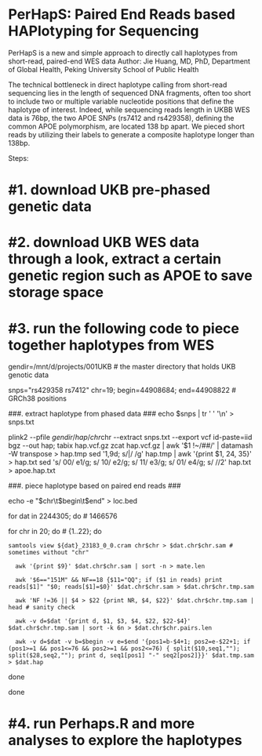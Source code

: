 # PerHapS: Paired End Reads based HAPlotyping for Sequencing
PerHapS is a new and simple approach to directly call haplotypes from short-read, paired-end WES data
Author: Jie Huang, MD, PhD, Department of Global Health, Peking University School of Public Health


The technical bottleneck in direct haplotype calling from short-read sequencing lies in the length of sequenced DNA fragments, often too short to include two or multiple variable nucleotide positions that define the haplotype of interest. Indeed, while sequencing reads length in UKBB WES data is 76bp, the two APOE SNPs (rs7412 and rs429358), defining the common APOE polymorphism, are located 138 bp apart. We pieced short reads by utilizing their labels to generate a composite haplotype longer than 138bp.

Steps:

# #1. download UKB pre-phased genetic data


# #2. download UKB WES data through a look, extract a certain genetic region such as APOE to save storage space


# #3. run the following code to piece together haplotypes from WES

gendir=/mnt/d/projects/001UKB # the master directory that holds UKB genotic data

snps="rs429358 rs7412"
chr=19; begin=44908684; end=44908822 # GRCh38 positions 

###. extract haplotype from phased data ###
echo $snps | tr ' ' '\n' > snps.txt

plink2 --pfile $gendir/hap/chr$chr --extract snps.txt --export vcf id-paste=iid bgz --out hap; tabix hap.vcf.gz
zcat hap.vcf.gz | awk '$1 !~/##/' | datamash -W transpose > hap.tmp
sed '1,9d; s/|/ /g' hap.tmp | awk '{print $1, $2$4, $3$5}' > hap.txt
sed 's/ 00/ e1/g; s/ 10/ e2/g; s/ 11/ e3/g; s/ 01/ e4/g; s/ //2' hap.txt > apoe.hap.txt

###. piece haplotype based on paired end reads ###

echo -e "$chr\t$begin\t$end" > loc.bed

for dat in 2244305; do # 1466576
  
  for chr in 20; do # {1..22}; do
    
    samtools view ${dat}_23183_0_0.cram chr$chr > $dat.chr$chr.sam # sometimes without "chr"
	  
	  awk '{print $9}' $dat.chr$chr.sam | sort -n > mate.len 
	  
	  awk '$6=="151M" && NF==18 {$11="QQ"; if ($1 in reads) print reads[$1]" "$0; reads[$1]=$0}' $dat.chr$chr.sam > $dat.chr$chr.tmp.sam
	  
	  awk 'NF !=36 || $4 > $22 {print NR, $4, $22}' $dat.chr$chr.tmp.sam | head # sanity check 
	  
	  awk -v d=$dat '{print d, $1, $3, $4, $22, $22-$4}' $dat.chr$chr.tmp.sam | sort -k 6n > $dat.chr$chr.pairs.len
	  
	  awk -v d=$dat -v b=$begin -v e=$end '{pos1=b-$4+1; pos2=e-$22+1; if (pos1>=1 && pos1<=76 && pos2>=1 && pos2<=76) { split($10,seq1,""); split($28,seq2,""); print d, seq1[pos1] "-" seq2[pos2]}}' $dat.tmp.sam > $dat.hap
  
  done

done


# #4. run Perhaps.R and more analyses to explore the haplotypes


